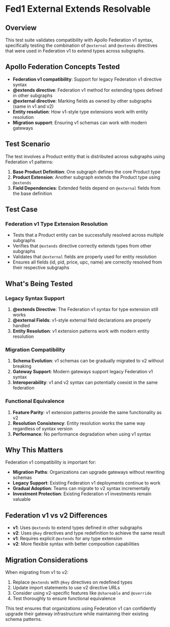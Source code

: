 # Fed1 External Extends Resolvable

## Overview
This test suite validates compatibility with Apollo Federation v1 syntax, specifically testing the combination of `@external` and `@extends` directives that were used in Federation v1 to extend types across subgraphs.

## Apollo Federation Concepts Tested
- **Federation v1 compatibility**: Support for legacy Federation v1 directive syntax
- **@extends directive**: Federation v1 method for extending types defined in other subgraphs
- **@external directive**: Marking fields as owned by other subgraphs (same in v1 and v2)
- **Entity resolution**: How v1-style type extensions work with entity resolution
- **Migration support**: Ensuring v1 schemas can work with modern gateways

## Test Scenario
The test involves a Product entity that is distributed across subgraphs using Federation v1 patterns:

1. **Base Product Definition**: One subgraph defines the core Product type
2. **Product Extension**: Another subgraph extends the Product type using `@extends`
3. **Field Dependencies**: Extended fields depend on `@external` fields from the base definition

## Test Case

### Federation v1 Type Extension Resolution
- Tests that a Product entity can be successfully resolved across multiple subgraphs
- Verifies that `@extends` directive correctly extends types from other subgraphs
- Validates that `@external` fields are properly used for entity resolution
- Ensures all fields (id, pid, price, upc, name) are correctly resolved from their respective subgraphs

## What's Being Tested

### Legacy Syntax Support
1. **@extends Directive**: The Federation v1 syntax for type extension still works
2. **@external Fields**: v1-style external field declarations are properly handled
3. **Entity Resolution**: v1 extension patterns work with modern entity resolution

### Migration Compatibility
1. **Schema Evolution**: v1 schemas can be gradually migrated to v2 without breaking
2. **Gateway Support**: Modern gateways support legacy Federation v1 syntax
3. **Interoperability**: v1 and v2 syntax can potentially coexist in the same federation

### Functional Equivalence
1. **Feature Parity**: v1 extension patterns provide the same functionality as v2
2. **Resolution Consistency**: Entity resolution works the same way regardless of syntax version
3. **Performance**: No performance degradation when using v1 syntax

## Why This Matters
Federation v1 compatibility is important for:
- **Migration Paths**: Organizations can upgrade gateways without rewriting schemas
- **Legacy Support**: Existing Federation v1 deployments continue to work
- **Gradual Adoption**: Teams can migrate to v2 syntax incrementally
- **Investment Protection**: Existing Federation v1 investments remain valuable

## Federation v1 vs v2 Differences
- **v1**: Uses `@extends` to extend types defined in other subgraphs
- **v2**: Uses `@key` directives and type redefinition to achieve the same result
- **v1**: Requires explicit `@extends` for any type extension
- **v2**: More flexible syntax with better composition capabilities

## Migration Considerations
When migrating from v1 to v2:
1. Replace `@extends` with `@key` directives on redefined types
2. Update import statements to use v2 directive URLs
3. Consider using v2-specific features like `@shareable` and `@override`
4. Test thoroughly to ensure functional equivalence

This test ensures that organizations using Federation v1 can confidently upgrade their gateway infrastructure while maintaining their existing schema patterns.